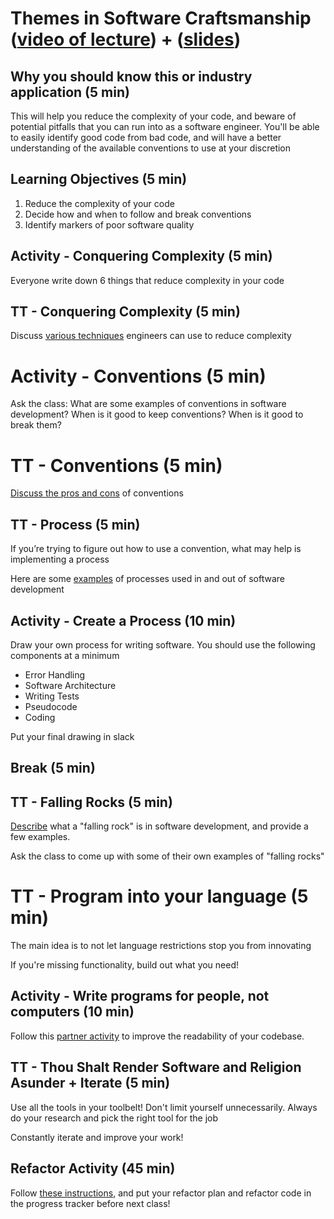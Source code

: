 # Themes in Software Craftsmanship ([video of lecture](https://drive.google.com/file/d/1z9KLW7IR6KnXKK58Gf8DV6VQB8l0Rj8A/view?usp=sharing)) + ([slides](https://docs.google.com/presentation/d/1ERErlV1z4AhkvWi6vvFYaaZ3YKAzS2WphQDRR0dQgR0/edit#slide=id.g56528dfe23_4_29))

## Why you should know this or industry application (5 min)

This will help you reduce the complexity of your code, and beware of potential pitfalls that you can run into as a software engineer. You'll be able to easily identify good code from bad code, and will have a better understanding of the available conventions to use at your discretion

## Learning Objectives (5 min)

1. Reduce the complexity of your code
1. Decide how and when to follow and break conventions
1. Identify markers of poor software quality

## Activity - Conquering Complexity (5 min)

Everyone write down 6 things that reduce complexity in your code

## TT - Conquering Complexity (5 min)

Discuss [various techniques](https://docs.google.com/presentation/d/1ERErlV1z4AhkvWi6vvFYaaZ3YKAzS2WphQDRR0dQgR0/edit#slide=id.g56528dfe23_4_6) engineers can use to reduce complexity

# Activity - Conventions (5 min)

Ask the class: What are some examples of conventions in software development? When is it good to keep conventions? When is it good to break them?

# TT - Conventions (5 min)

[Discuss the pros and cons](https://docs.google.com/presentation/d/1ERErlV1z4AhkvWi6vvFYaaZ3YKAzS2WphQDRR0dQgR0/edit#slide=id.g56528dfe23_0_100) of conventions

## TT - Process (5 min)

If you’re trying to figure out how to use a convention, what may help is implementing a process

Here are some [examples](https://docs.google.com/presentation/d/1ERErlV1z4AhkvWi6vvFYaaZ3YKAzS2WphQDRR0dQgR0/edit#slide=id.g56528dfe23_4_13) of processes used in and out of software development

## Activity - Create a Process (10 min)

Draw your own process for writing software. You should use the following components at a minimum

- Error Handling
- Software Architecture
- Writing Tests
- Pseudocode
- Coding

Put your final drawing in slack

## Break (5 min)

## TT - Falling Rocks (5 min)

[Describe](https://docs.google.com/presentation/d/1ERErlV1z4AhkvWi6vvFYaaZ3YKAzS2WphQDRR0dQgR0/edit#slide=id.g56528dfe23_0_125) what a "falling rock" is in software development, and provide a few examples.

Ask the class to come up with some of their own examples of "falling rocks"

# TT - Program into your language (5 min)

The main idea is to not let language restrictions stop you from innovating

If you're missing functionality, build out what you need!

## Activity - Write programs for people, not computers (10 min)

Follow this [partner activity](https://docs.google.com/presentation/d/1ERErlV1z4AhkvWi6vvFYaaZ3YKAzS2WphQDRR0dQgR0/edit#slide=id.g56528dfe23_0_77) to improve the readability of your codebase.

## TT - Thou Shalt Render Software and Religion Asunder + Iterate (5 min)

Use all the tools in your toolbelt! Don't limit yourself unnecessarily. Always do your research and pick the right tool for the job

Constantly iterate and improve your work!

## Refactor Activity (45 min)

Follow [these instructions](https://docs.google.com/presentation/d/1ERErlV1z4AhkvWi6vvFYaaZ3YKAzS2WphQDRR0dQgR0/edit#slide=id.g56528dfe23_4_20), and put your refactor plan and refactor code in the progress tracker before next class!
